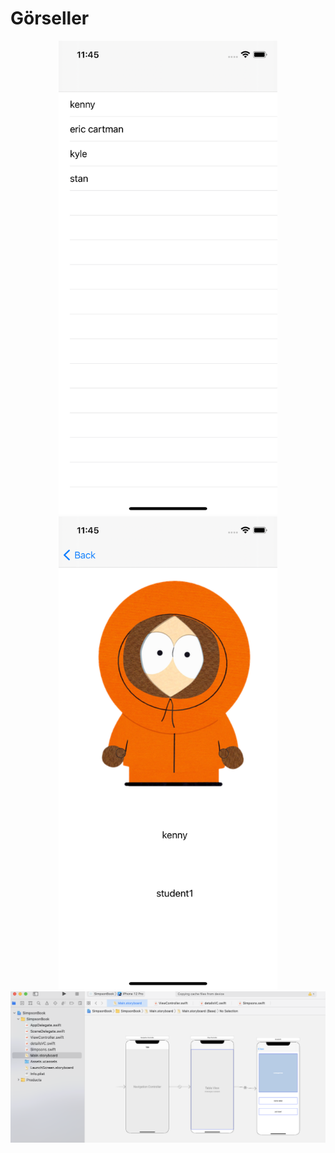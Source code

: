 # Görseller

<p align="center">
  <img src="1.png" width="350">
  <img src="2.png" width="350">
  <img src="3.png">

</p>
